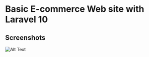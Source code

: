 # Basic E-commerce Web site with Laravel 10

## Screenshots

![Alt Text](./public/images/screenshoot.png)
